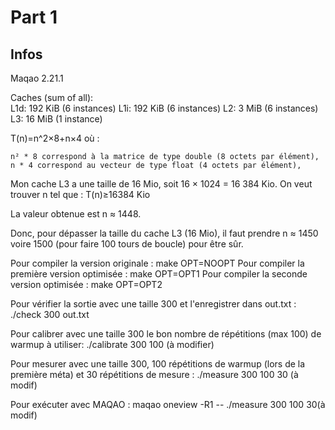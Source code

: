 # Part 1
## Infos
Maqao 2.21.1

Caches (sum of all):                        
  L1d:                                      192 KiB (6 instances)
  L1i:                                      192 KiB (6 instances)
  L2:                                       3 MiB (6 instances)
  L3:                                       16 MiB (1 instance)

T(n)=n^2×8+n×4
où :

    n² * 8 correspond à la matrice de type double (8 octets par élément),
    n * 4 correspond au vecteur de type float (4 octets par élément),

Mon cache L3 a une taille de 16 Mio, soit 16 × 1024 = 16 384 Kio.
On veut trouver n tel que :
    T(n)≥16384 Kio

La valeur obtenue est n ≈ 1448.

Donc, pour dépasser la taille du cache L3 (16 Mio), il faut prendre n ≈ 1450 voire 1500 (pour faire 100 tours de boucle) pour être sûr.

Pour compiler la version originale : make OPT=NOOPT
Pour compiler la première version optimisée : make OPT=OPT1
Pour compiler la seconde version optimisée : make OPT=OPT2

Pour vérifier la sortie avec une taille 300 et l'enregistrer dans out.txt :
 ./check 300 out.txt

Pour calibrer avec une taille 300 le bon nombre de répétitions (max 100) de warmup à utiliser:
 ./calibrate 300 100 (à modifier)

Pour mesurer avec une taille 300, 100 répétitions de warmup (lors de la première méta) et 30 répétitions de mesure :
 ./measure 300 100 30 (à modif)

Pour exécuter avec MAQAO :
maqao oneview -R1 -- ./measure 300 100 30(à modif)